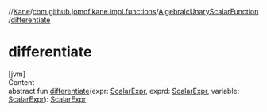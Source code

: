 //[Kane](../../index.md)/[com.github.jomof.kane.impl.functions](../index.md)/[AlgebraicUnaryScalarFunction](index.md)/[differentiate](differentiate.md)



# differentiate  
[jvm]  
Content  
abstract fun [differentiate](differentiate.md)(expr: [ScalarExpr](../../com.github.jomof.kane/-scalar-expr/index.md), exprd: [ScalarExpr](../../com.github.jomof.kane/-scalar-expr/index.md), variable: [ScalarExpr](../../com.github.jomof.kane/-scalar-expr/index.md)): [ScalarExpr](../../com.github.jomof.kane/-scalar-expr/index.md)  



